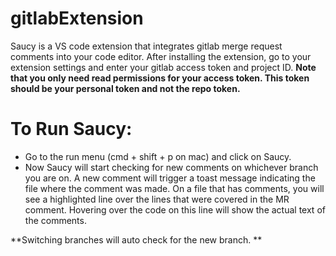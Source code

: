 # gitlabExtension
Saucy is a VS code extension that integrates gitlab merge request comments into your code editor.
After installing the extension, go to your extension settings and enter your gitlab access token and project ID.
**Note that you only need read permissions for your access token. This token should be your personal token and not the repo token.**

# To Run Saucy:
- Go to the run menu (cmd + shift + p on mac) and click on Saucy.
- Now Saucy will start checking for new comments on  whichever branch you are on.
A new comment will trigger a toast message indicating the file where the comment was made.
On a file that has comments, you will see a highlighted line over the lines that were covered in the MR comment. Hovering over
the code on this line will show the actual text of the comments.

**Switching branches will auto check for the new branch. **





